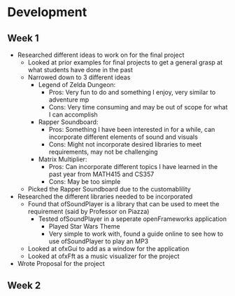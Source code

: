 # Development
## Week 1
* Researched different ideas to work on for the final project
	* Looked at prior examples for final projects to get a general grasp at what students have done in the past
	* Narrowed down to 3 different ideas
		* Legend of Zelda Dungeon:
			* Pros: Very fun to do and something I enjoy, very similar to adventure mp
			* Cons: Very time consuming and may be out of scope for what I can accomplish
		* Rapper Soundboard:
			* Pros: Something I have been interested in for a while, can incorporate different elements of sound and visuals
			* Cons: Might not incorporate desired libraries to meet requirements, may not be challenging
		* Matrix Multiplier:
			* Pros: Can incorporate different topics I have learned in the past year from MATH415 and CS357
			* Cons: May be too simple
	* Picked the Rapper Soundboard due to the customablility
* Researched the different libraries needed to be incorporated
	* Found that ofSoundPlayer is a library that can be used to meet the requirement (said by Professor on Piazza)
		* Tested ofSoundPlayer in a seperate openFrameworks application
			* Played Star Wars Theme
			* Very simple to work with, found a guide online to see how to use ofSoundPlayer to play an MP3
	* Looked at ofxGui to add as a window for the application
	* Looked at ofxFft as a music visualizer for the project
* Wrote Proposal for the project
## Week 2
